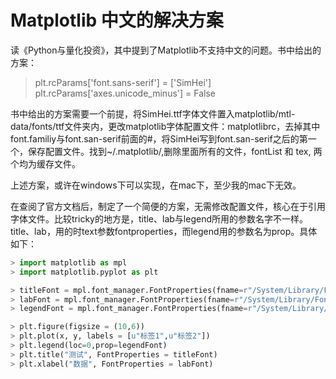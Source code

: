 # Matplotlib 中文的解决方案

读《Python与量化投资》，其中提到了Matplotlib不支持中文的问题。书中给出的方案：

> plt.rcParams['font.sans-serif'] = ['SimHei']
> plt.rcParams['axes.unicode_minus'] = False

书中给出的方案需要一个前提，将SimHei.ttf字体文件置入matplotlib/mtl-data/fonts/ttf文件夹内，更改matplotlib字体配置文件：matplotlibrc，去掉其中font.familiy与font.san-serif前面的#，将SimHei写到font.san-serif之后的第一个，保存配置文件。找到~/.matplotlib/,删除里面所有的文件，fontList 和 tex, 两个均为缓存文件。

上述方案，或许在windows下可以实现，在mac下，至少我的mac下无效。

在查阅了官方文档后，制定了一个简便的方案，无需修改配置文件，核心在于引用字体文件。比较tricky的地方是，title、lab与legend所用的参数名字不一样。title、lab，用的时text参数fontproperties，而legend用的参数名为prop。具体如下：

```python
> import matplotlib as mpl
> import matplotlib.pyplot as plt

> titleFont = mpl.font_manager.FontProperties(fname=r"/System/Library/Fonts/PingFang.ttc", size=24,weight="extra bold")
> labFont = mpl.font_manager.FontProperties(fname=r"/System/Library/Fonts/PingFang.ttc", size=12)
> legendFont = mpl.font_manager.FontProperties(fname=r"/System/Library/Fonts/PingFang.ttc",size=12)

> plt.figure(figsize = (10,6))
> plt.plot(x, y, labels = [u"标签1",u"标签2"])
> plt.legend(loc=0,prop=legendFont)
> plt.title("测试", FontProperties = titleFont)
> plt.xlabel("数据", FontProperties = labFont)
```

